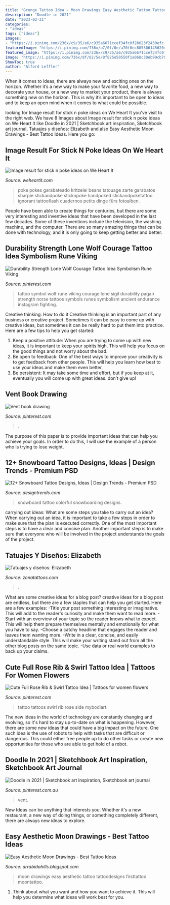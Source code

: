 ```yaml
---
title: "Grunge Tattoo Idea - Moon Drawings Easy Aesthetic Tattoo Tattoodesigns Firsttattoo Moontattoo"
description: "Doodle in 2021"
date: "2023-02-21"
categories:
- "ideas"
tags: ["ideas"]
images:
- "https://i.pinimg.com/236x/c9/35/a6/c935a6671ccef34fc0f2b623f2430efc.jpg?nii=t"
featuredImage: "https://i.pinimg.com/736x/a7/0f/0e/a70f0ec8053061456204aa41493034d6.jpg"
featured_image: "https://i.pinimg.com/236x/c9/35/a6/c935a6671ccef34fc0f2b623f2430efc.jpg?nii=t"
image: "https://i.pinimg.com/736x/8f/82/5e/8f825e50550f1a068c38eb99cb706bd2.jpg"
ShowToc: true
author: "Alford Leffler"
---
```



When it comes to ideas, there are always new and exciting ones on the horizon. Whether it’s a new way to make your favorite food, a new way to decorate your house, or a new way to market your product, there is always something new on the horizon. This is why it’s important to be open to ideas and to keep an open mind when it comes to what could be possible.

	

		
looking for Image result for stick n poke ideas on We Heart It you've visit to the right web. We have 8 Images about Image result for stick n poke ideas on We Heart It like Doodle in 2021 | Sketchbook art inspiration, Sketchbook art journal, Tatuajes y diseños: Elizabeth and also Easy Aesthetic Moon Drawings - Best Tattoo Ideas. Here you go:
		
    
## Image Result For Stick N Poke Ideas On We Heart It

<img loading=lazy src="https://data.whicdn.com/images/291122842/original.jpg" onerror="this.onerror=null;this.src='https://tse3.mm.bing.net/th?id=OIP.FuMEATYYw0dJe2IEhxwSRwHaJP&amp;pid=15.1';" alt="Image result for stick n poke ideas on We Heart It">

_Source: weheartit.com_

>poke pokes garabateado kritzelei beans tatouage zarte garabatos sharpie stickandpoke sticknpoke handpoked stickandpoketattoo ignorant tattooflash cuadernos petits dinge fürs fotoalben. 

	

People have been able to create things for centuries, but there are some very interesting and inventive ideas that have been developed in the last few decades. Some of these inventions include the television, the washing machine, and the computer. There are so many amazing things that can be done with technology, and it is only going to keep getting better and better.

    
## Durability Strength Lone Wolf Courage Tattoo Idea Symbolism Rune Viking

<img loading=lazy src="https://i.pinimg.com/736x/8f/82/5e/8f825e50550f1a068c38eb99cb706bd2.jpg" onerror="this.onerror=null;this.src='https://tse4.mm.bing.net/th?id=OIP.ABSeWS0qCc_HaFRkDbaX-wHaHa&amp;pid=15.1';" alt="Durability Strength Lone Wolf Courage Tattoo Idea Symbolism Rune Viking">

_Source: pinterest.com_

>tattoo symbol wolf rune viking courage lone sigil durability pagan strength norse tattoos symbols runes symbolism ancient endurance instagram fighting. 

	

Creative thinking: How to do it
Creative thinking is an important part of any business or creative project. Sometimes it can be easy to come up with creative ideas, but sometimes it can be really hard to put them into practice. Here are a few tips to help you get started: 
1. Keep a positive attitude: When you are trying to come up with new ideas, it is important to keep your spirits high. This will help you focus on the good things and not worry about the bad. 
2. Be open to feedback: One of the best ways to improve your creativity is to get feedback from other people. This will help you learn how best to use your ideas and make them even better. 
3. Be persistent: It may take some time and effort, but if you keep at it, eventually you will come up with great ideas. don’t give up!

    
## Vent Book Drawing

<img loading=lazy src="https://i.pinimg.com/236x/c9/35/a6/c935a6671ccef34fc0f2b623f2430efc.jpg?nii=t" onerror="this.onerror=null;this.src='https://tse3.mm.bing.net/th?id=OIP.N1kRMgrge8mhnMzlVghJ_AAAAA&amp;pid=15.1';" alt="Vent book drawing">

_Source: pinterest.com_

>. 

	

The purpose of this paper is to provide important ideas that can help you achieve your goals. In order to do this, I will use the example of a person who is trying to lose weight.

    
## 12+ Snowboard Tattoo Designs, Ideas | Design Trends - Premium PSD

<img loading=lazy src="https://images.designtrends.com/wp-content/uploads/2016/08/12164153/Colorful-Snowboard-Tattoo-Design.jpg" onerror="this.onerror=null;this.src='https://tse1.mm.bing.net/th?id=OIP.24BWIU4-JaLzZw1Sh8jMDgHaHa&amp;pid=15.1';" alt="12+ Snowboard Tattoo Designs, Ideas | Design Trends - Premium PSD">

_Source: designtrends.com_

>snowboard tattoo colorful snowboarding designs. 

	

carrying out ideas: What are some steps you take to carry out an idea?
When carrying out an idea, it is important to take a few steps in order to make sure that the plan is executed correctly. One of the most important steps is to have a clear and concise plan. Another important step is to make sure that everyone who will be involved in the project understands the goals of the project.

    
## Tatuajes Y Diseños: Elizabeth

<img loading=lazy src="http://www.zonatattoos.com/img/fotos/57280_a.jpg" onerror="this.onerror=null;this.src='https://tse4.mm.bing.net/th?id=OIP.5TEYvsFDlAq4bgHvqGUyZQHaFj&amp;pid=15.1';" alt="Tatuajes y diseños: Elizabeth">

_Source: zonatattoos.com_

>. 

	

What are some creative ideas for a blog post?
creative ideas for a blog post are endless, but there are a few staples that can help you get started. Here are a few examples: 
-Title your post something interesting or imaginative. This will add to the reader's curiosity and make them want to read more. 
-Start with an overview of your topic so the reader knows what to expect. This will help them prepare themselves mentally and emotionally for what you have to say. 
-Choose a catchy headline that engages the reader and leaves them wanting more. 
-Write in a clear, concise, and easily understandable style. This will make your writing stand out from all the other blog posts on the same topic. 
-Use data or real world examples to back up your claims.

    
## Cute Full Rose Rib &amp; Swirl Tattoo Idea | Tattoos For Women Flowers

<img loading=lazy src="https://i.pinimg.com/736x/08/8c/3e/088c3e257a630e9585f1e8996d02a363.jpg" onerror="this.onerror=null;this.src='https://tse1.mm.bing.net/th?id=OIP.N-u1Xlgdi_6MXAITDj7mswHaQX&amp;pid=15.1';" alt="Cute Full Rose Rib &amp; Swirl Tattoo Idea | Tattoos for women flowers">

_Source: pinterest.com_

>tattoo tattoos swirl rib rose side mybodiart. 

	

The new ideas in the world of technology are constantly changing and evolving, so it's hard to stay up-to-date on what is happening. However, there are some new ideas that could have a big impact on the future. One such idea is the use of robots to help with tasks that are difficult or dangerous. This could either free people up to do other tasks or create new opportunities for those who are able to get hold of a robot.

    
## Doodle In 2021 | Sketchbook Art Inspiration, Sketchbook Art Journal

<img loading=lazy src="https://i.pinimg.com/736x/a7/0f/0e/a70f0ec8053061456204aa41493034d6.jpg" onerror="this.onerror=null;this.src='https://tse3.mm.bing.net/th?id=OIP.Ev-hDETSuDfYp-7qC1t5nQHaJ3&amp;pid=15.1';" alt="Doodle in 2021 | Sketchbook art inspiration, Sketchbook art journal">

_Source: pinterest.com.au_

>vent. 

	

New Ideas can be anything that interests you. Whether it's a new restaurant, a new way of doing things, or something completely different, there are always new ideas to explore.

    
## Easy Aesthetic Moon Drawings - Best Tattoo Ideas

<img loading=lazy src="https://i.pinimg.com/originals/b3/04/23/b304232439ad7bc88a62b88f2f2d1b4d.jpg" onerror="this.onerror=null;this.src='https://tse2.mm.bing.net/th?id=OIP.WbjKRi6YTaicahNBNXtwvgHaKD&amp;pid=15.1';" alt="Easy Aesthetic Moon Drawings - Best Tattoo Ideas">

_Source: arrabidahills.blogspot.com_

>moon drawings easy aesthetic tattoo tattoodesigns firsttattoo moontattoo. 

	

1. Think about what you want and how you want to achieve it. This will help you determine what ideas will work best for you. 

